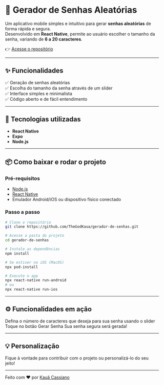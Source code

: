 # 🔐 Gerador de Senhas Aleatórias

Um aplicativo mobile simples e intuitivo para gerar **senhas aleatórias** de forma rápida e segura.  
Desenvolvido em **React Native**, permite ao usuário escolher o tamanho da senha, variando de **6 a 20 caracteres**.

👉 [Acesse o repositório](https://github.com/TheGodKaua/gerador-de-senhas)

---

## ✨ Funcionalidades

✅ Geração de senhas aleatórias  
✅ Escolha do tamanho da senha através de um slider  
✅ Interface simples e minimalista  
✅ Código aberto e de fácil entendimento  

---

## 🚀 Tecnologias utilizadas
- **React Native**
- **Expo**
- **Node.js**

---

## 📦 Como baixar e rodar o projeto

### Pré-requisitos
- [Node.js](https://nodejs.org/)
- [React Native](https://reactnative.dev/docs/environment-setup)
- Emulador Android/iOS ou dispositivo físico conectado

### Passo a passo
```bash
# Clone o repositório
git clone https://github.com/TheGodKaua/gerador-de-senhas.git

# Acesse a pasta do projeto
cd gerador-de-senhas

# Instale as dependências
npm install

# Se estiver no iOS (MacOS)
npx pod-install

# Execute o app
npx react-native run-android
# ou
npx react-native run-ios
```
---

## ⚙️ Funcionalidades em ação
Defina o número de caracteres que deseja para sua senha usando o slider
Toque no botão Gerar Senha
Sua senha segura será gerada!

---

## 💡 Personalização
Fique à vontade para contribuir com o projeto ou personalizá-lo do seu jeito!

---

Feito com ❤️ por [Kauã Cassiano](https://github.com/TheGodKaua/)
